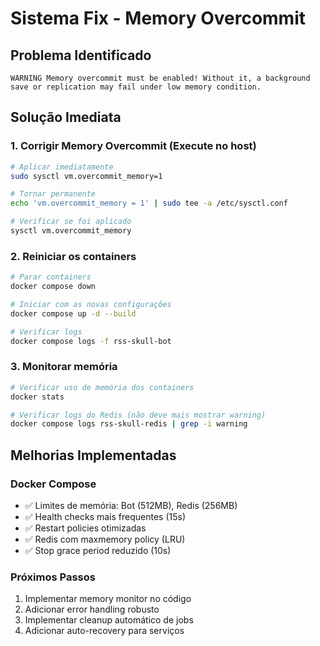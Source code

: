 # Sistema Fix - Memory Overcommit

## Problema Identificado
```
WARNING Memory overcommit must be enabled! Without it, a background save or replication may fail under low memory condition.
```

## Solução Imediata

### 1. Corrigir Memory Overcommit (Execute no host)
```bash
# Aplicar imediatamente
sudo sysctl vm.overcommit_memory=1

# Tornar permanente
echo 'vm.overcommit_memory = 1' | sudo tee -a /etc/sysctl.conf

# Verificar se foi aplicado
sysctl vm.overcommit_memory
```

### 2. Reiniciar os containers
```bash
# Parar containers
docker compose down

# Iniciar com as novas configurações
docker compose up -d --build

# Verificar logs
docker compose logs -f rss-skull-bot
```

### 3. Monitorar memória
```bash
# Verificar uso de memória dos containers
docker stats

# Verificar logs do Redis (não deve mais mostrar warning)
docker compose logs rss-skull-redis | grep -i warning
```

## Melhorias Implementadas

### Docker Compose
- ✅ Limites de memória: Bot (512MB), Redis (256MB)
- ✅ Health checks mais frequentes (15s)
- ✅ Restart policies otimizadas
- ✅ Redis com maxmemory policy (LRU)
- ✅ Stop grace period reduzido (10s)

### Próximos Passos
1. Implementar memory monitor no código
2. Adicionar error handling robusto
3. Implementar cleanup automático de jobs
4. Adicionar auto-recovery para serviços